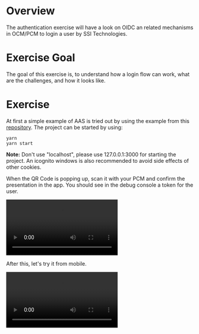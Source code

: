 # Overview

The authentication exercise will have a look on OIDC an related mechanisms in OCM/PCM to login a user by SSI Technologies.

# Exercise Goal

The goal of this exercise is, to understand how a login flow can work, what are the challenges, and how it looks like. 

# Exercise

At first a simple example of AAS is tried out by using the example from this [repository](https://gitlab.com/gaia-x/data-infrastructure-federation-services/gxfs-workshop-examples/-/tree/main/idm-aas-example). The project can be started by using: 

```
yarn
yarn start

```
<b>Note:</b> Don't use "localhost", please use 127.0.0.1:3000 for starting the project. An icognito windows is also recommended to avoid side effects of other cookies. 

When the QR Code is popping up, scan it with your PCM and confirm the presentation in the app. You should see in the debug console a token for the user.

![](media/AnonCredUserLogin.mp4 "Anon Cred Login")

After this, let's try it from mobile.

![](media/LoginOnSmartPhone.mp4 "Smartphone Login")

